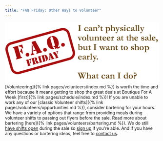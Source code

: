 ```yaml
---
title: "FAQ Friday: Other Ways to Volunteer"
---
```


![](/img/blog/FAQ_Fridays_volunteer.png) [Volunteering]({% link pages/volunteers/index.md %}) is worth the time and effort because it means getting to shop the great deals at Boutique For A Week [first]({% link pages/schedule/index.md %})! If you are unable to work any of our [classic Volunteer shifts]({% link pages/volunteers/opportunities.md %}), consider bartering for your hours. We have a variety of options that range from providing meals during volunteer shifts to passing out flyers before the sale. Read more about bartering [here]({% link pages/volunteers/bartering.md %}). We do still [have shifts open](https://www.mysalemanager.net/wrk_readonlyworkshifts.aspx?partnercode=BFAW) during the sale so [sign up](https://www.mysalemanager.net/wrk_mobworkerlogin.aspx) if you're able. And if you have any questions or bartering ideas, feel free to [contact us](mailto:info@boutiqueforaweek.com).
